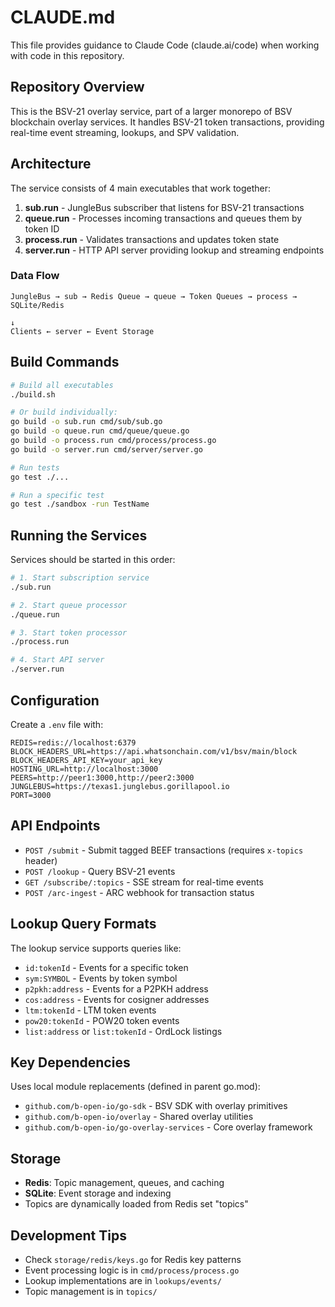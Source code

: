 # CLAUDE.md

This file provides guidance to Claude Code (claude.ai/code) when working with code in this repository.

## Repository Overview

This is the BSV-21 overlay service, part of a larger monorepo of BSV blockchain overlay services. It handles BSV-21 token transactions, providing real-time event streaming, lookups, and SPV validation.

## Architecture

The service consists of 4 main executables that work together:

1. **sub.run** - JungleBus subscriber that listens for BSV-21 transactions
2. **queue.run** - Processes incoming transactions and queues them by token ID
3. **process.run** - Validates transactions and updates token state
4. **server.run** - HTTP API server providing lookup and streaming endpoints

### Data Flow
```
JungleBus → sub → Redis Queue → queue → Token Queues → process → SQLite/Redis
                                                                      ↓
Clients ← server ← Event Storage
```

## Build Commands

```bash
# Build all executables
./build.sh

# Or build individually:
go build -o sub.run cmd/sub/sub.go
go build -o queue.run cmd/queue/queue.go
go build -o process.run cmd/process/process.go
go build -o server.run cmd/server/server.go

# Run tests
go test ./...

# Run a specific test
go test ./sandbox -run TestName
```

## Running the Services

Services should be started in this order:
```bash
# 1. Start subscription service
./sub.run

# 2. Start queue processor
./queue.run

# 3. Start token processor
./process.run

# 4. Start API server
./server.run
```

## Configuration

Create a `.env` file with:
```
REDIS=redis://localhost:6379
BLOCK_HEADERS_URL=https://api.whatsonchain.com/v1/bsv/main/block
BLOCK_HEADERS_API_KEY=your_api_key
HOSTING_URL=http://localhost:3000
PEERS=http://peer1:3000,http://peer2:3000
JUNGLEBUS=https://texas1.junglebus.gorillapool.io
PORT=3000
```

## API Endpoints

- `POST /submit` - Submit tagged BEEF transactions (requires `x-topics` header)
- `POST /lookup` - Query BSV-21 events
- `GET /subscribe/:topics` - SSE stream for real-time events
- `POST /arc-ingest` - ARC webhook for transaction status

## Lookup Query Formats

The lookup service supports queries like:
- `id:tokenId` - Events for a specific token
- `sym:SYMBOL` - Events by token symbol
- `p2pkh:address` - Events for a P2PKH address
- `cos:address` - Events for cosigner addresses
- `ltm:tokenId` - LTM token events
- `pow20:tokenId` - POW20 token events
- `list:address` or `list:tokenId` - OrdLock listings

## Key Dependencies

Uses local module replacements (defined in parent go.mod):
- `github.com/b-open-io/go-sdk` - BSV SDK with overlay primitives
- `github.com/b-open-io/overlay` - Shared overlay utilities
- `github.com/b-open-io/go-overlay-services` - Core overlay framework

## Storage

- **Redis**: Topic management, queues, and caching
- **SQLite**: Event storage and indexing
- Topics are dynamically loaded from Redis set "topics"

## Development Tips

- Check `storage/redis/keys.go` for Redis key patterns
- Event processing logic is in `cmd/process/process.go`
- Lookup implementations are in `lookups/events/`
- Topic management is in `topics/`